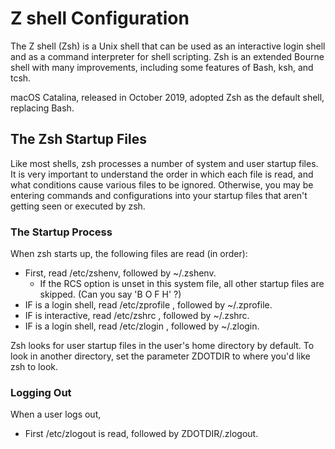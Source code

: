 # Z shell Configuration

The Z shell (Zsh) is a Unix shell that can be used as an interactive login shell and as a command interpreter for shell scripting. Zsh is an extended Bourne shell with many improvements, including some features of Bash, ksh, and tcsh.

macOS Catalina, released in October 2019, adopted Zsh as the default shell, replacing Bash.

## The Zsh Startup Files

Like most shells, zsh processes a number of system and user startup files. It is very important to understand the order in which each file is read, and what conditions cause various files to be ignored. Otherwise, you may be entering commands and configurations into your startup files that aren't getting seen or executed by zsh.

### The Startup Process

When zsh starts up, the following files are read (in order):

- First, read /etc/zshenv, followed by ~/.zshenv.
  - If the RCS option is unset in this system file, all other startup files are skipped. (Can you say 'B O F H' ?)
- IF is a login shell, read /etc/zprofile , followed by ~/.zprofile.
- IF is interactive, read /etc/zshrc , followed by ~/.zshrc.
- IF is a login shell, read /etc/zlogin , followed by ~/.zlogin.

Zsh looks for user startup files in the user's home directory by default.
To look in another directory, set the parameter ZDOTDIR to where you'd like zsh to look.

### Logging Out

When a user logs out,

- First /etc/zlogout is read, followed by ZDOTDIR/.zlogout.
